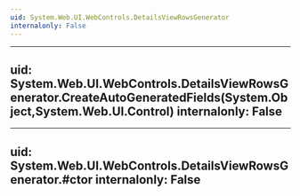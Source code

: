 ```yaml
---
uid: System.Web.UI.WebControls.DetailsViewRowsGenerator
internalonly: False
---
```


---
uid: System.Web.UI.WebControls.DetailsViewRowsGenerator.CreateAutoGeneratedFields(System.Object,System.Web.UI.Control)
internalonly: False
---

---
uid: System.Web.UI.WebControls.DetailsViewRowsGenerator.#ctor
internalonly: False
---
